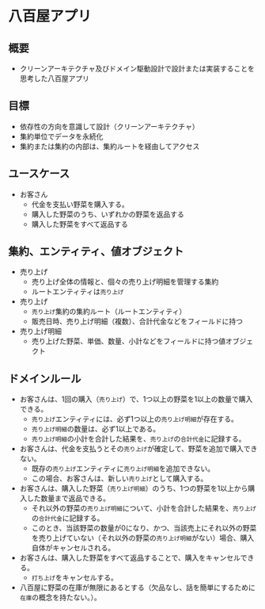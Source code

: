 # 八百屋アプリ

## 概要

* クリーンアーキテクチャ及びドメイン駆動設計で設計または実装することを思考した八百屋アプリ

## 目標

* 依存性の方向を意識して設計（クリーンアーキテクチャ）
* 集約単位でデータを永続化
* 集約または集約の内部は、集約ルートを経由してアクセス

## ユースケース

* お客さん
  * 代金を支払い野菜を購入する。
  * 購入した野菜のうち、いずれかの野菜を返品する
  * 購入した野菜をすべて返品する

## 集約、エンティティ、値オブジェクト

* 売り上げ
  * 売り上げ全体の情報と、個々の売り上げ明細を管理する集約
  * ルートエンティティは`売り上げ`
* 売り上げ
  * `売り上げ`集約の集約ルート（ルートエンティティ）
  * 販売日時、売り上げ明細（複数）、合計代金などをフィールドに持つ
* 売り上げ明細
  * 売り上げた野菜、単価、数量、小計などをフィールドに持つ値オブジェクト

## ドメインルール

* お客さんは、1回の購入（`売り上げ`）で、1つ以上の野菜を1以上の数量で購入できる。
  * `売り上げ`エンティティには、必ず1つ以上の`売り上げ明細`が存在する。
  * `売り上げ明細`の数量は、必ず1以上である。
  * `売り上げ明細`の小計を合計した結果を、`売り上げ`の`合計代金`に記録する。
* お客さんは、代金を支払うとその`売り上げ`が確定して、野菜を追加で購入できない。
  * 既存の`売り上げ`エンティティに`売り上げ明細`を追加できない。
  * この場合、お客さんは、新しい`売り上げ`として購入する。
* お客さんは、購入した野菜（`売り上げ明細`）のうち、1つの野菜を1以上から購入した数量まで返品できる。
  * それ以外の野菜の`売り上げ明細`について、小計を合計した結果を、`売り上げ`の`合計代金`に記録する。
  * このとき、当該野菜の数量が0になり、かつ、当該売上にそれ以外の野菜を売り上げていない（それ以外の野菜の`売り上げ明細`がない）場合、購入自体がキャンセルされる。
* お客さんは、購入した野菜をすべて返品することで、購入をキャンセルできる。
  * `打ち上げ`をキャンセルする。
* 八百屋に野菜の在庫が無限にあるとする（欠品なし、話を簡単にするために`在庫`の概念を持たない。）。

